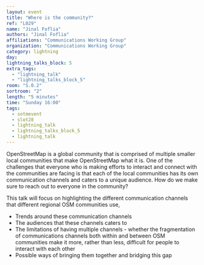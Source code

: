 ```yaml
---
layout: event
title: "Where is the community?"
ref: "L029"
name: "Jinal Foflia"
authors: "Jinal Foflia"
affiliations: "Communications Working Group"
organization: "Communications Working Group"
category: lightning
day: 
lightning_talks_block: 5
extra_tags:
  - "lightning_talk"
  - "lightning_talks_block_5"
room: "S.0.2"
sortroom: "2"
length: "5 minutes"
time: "Sunday 16:00"
tags:
  - sotmevent
  - slot28
  - lightning_talk
  - lightning_talks_block_5
  - lightning_talk
---
```

OpenStreetMap is a global community that is comprised of multiple smaller local communities that make OpenStreetMap what it is. One of the challenges that everyone who is making efforts to interact and connect with the communities  are facing is that each of the local communities has its own communication channels and caters to a unique audience. How do we make sure to reach out to everyone in the community?

This talk will focus on highlighting the different communication channels that different regional OSM communities use, 

  - Trends around these communication channels 
  - The audiences that these channels caters to 
  - The limitations of having multiple channels - whether the fragmentation of communications channels both within and between OSM communities make it more, rather than less, difficult for people to interact with each other 
  - Possible ways of bringing them together and bridging this gap